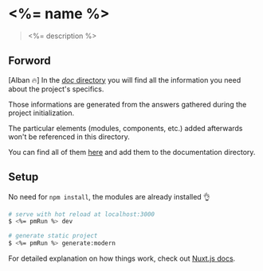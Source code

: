 # <%= name %>

> <%= description %>

## Forword

[Alban 🔥] In the [_doc_ directory](./documentation) you will find all the information you need about the project's specifics.

Those informations are generated from the answers gathered during the project initialization.

The particular elements (modules, components, etc.) added afterwards won't be referenced in this directory.

You can find all of them [here](https://github.com/stereosuper/longue-vue/tree/master/template/docs) and add them to the documentation directory.

## Setup

No need for `npm install`, the modules are already installed 👌

```bash
# serve with hot reload at localhost:3000
$ <%= pmRun %> dev

# generate static project
$ <%= pmRun %> generate:modern
```

For detailed explanation on how things work, check out [Nuxt.js docs](https://nuxtjs.org).
